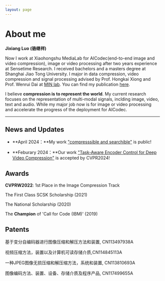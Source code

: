 ```yaml
---
layout: page
---
```


# About me

**Jixiang Luo (骆继祥)**

Now I work at Xiaohongshu MediaLab for AICodec(end-to-end image and video compression), image or video processing after two years experience at Sensetime Research. I received bachelors and a masters degree at Shanghai Jiao Tong University. I major in data compression, video compression and signal processing advised by Prof. Hongkai Xiong and Prof. Wenrui Dai at [MIN lab](https://min.sjtu.edu.cn/). You can find my publication [here](https://scholar.google.com/citations?user=ua29MrwAAAAJ&hl=de).

I believe **compression is to represent the world**. My current research focuses on the representation of multi-modal signals, inclding image, video, text and audio. While my major job now is for image or video processing and accelerate the progress of the deployment for AICodec.

---

## News and Updates

- **April 2024：**My work ["compresssible and searchible"](https://arxiv.org/abs/2404.10234) is public!

- **Feburary 2024：**Our work ["Task-Aware Encoder Control for Deep Video Compression"](https://arxiv.org/abs/2404.04848) is accepted by CVPR2024!


## Awards

**CVPRW2022**: 1st Place in the Image Compression Track

The  First Class SCSK Scholarship (2021)

The National Scholarship (2020)

The **Champion** of 'Call for Code (IBM)' (2019)

## Patents

基于变分自编码器进行图像压缩和解压方法和装置, CN113497938A

视频压缩方法，装置以及计算机可读存储介质,CN114845113A

一种JPEG图像无损压缩和解压缩方法，系统和装置, CN113810693A

图像编码方法、装置、设备、存储介质及程序产品, CN117499655A
